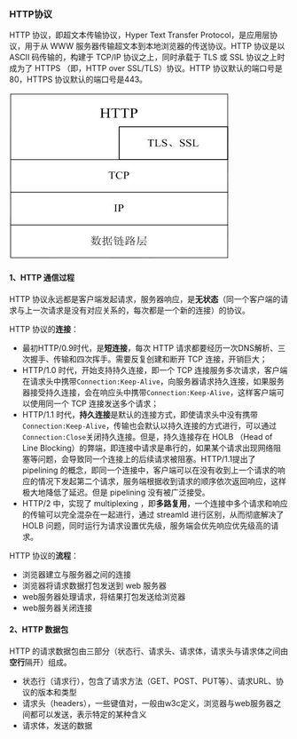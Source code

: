 ### HTTP协议

HTTP 协议，即超文本传输协议，Hyper Text Transfer Protocol，是应用层协议，用于从 WWW 服务器传输超文本到本地浏览器的传送协议。HTTP 协议是以 ASCII 码传输的，构建于 TCP/IP 协议之上，同时承载于 TLS 或 SSL 协议之上时成为了 HTTPS （即，HTTP over SSL/TLS）协议。HTTP 协议默认的端口号是80，HTTPS 协议默认的端口号是443。

![HTTP协议在TCP/IP协议栈中的位置](/assets/20110826201312465.jpg)

#### 1、HTTP 通信过程

HTTP 协议永远都是客户端发起请求，服务器响应，是**无状态**（同一个客户端的请求与上一次请求是没有对应关系的，每次都是一个新的连接）的协议。

HTTP 协议的**连接**：

- 最初HTTP/0.9时代，是**短连接**，每次 HTTP 请求都要经历一次DNS解析、三次握手、传输和四次挥手。需要反复创建和断开 TCP 连接，开销巨大；
- HTTP/1.0 时代，开始支持持久连接，即一个 TCP 连接服务多次请求，客户端在请求头中携带`Connection:Keep-Alive`，向服务器请求持久连接，如果服务器接受持久连接，会在响应头中携带`Connection:Keep-Alive`，这样客户端可以使用同一个 TCP 连接发送多个请求；
- HTTP/1.1 时代，**持久连接**是默认的连接方式，即使请求头中没有携带`Connection:Keep-Alive`，传输也会默认以持久连接的方式进行，可以通过`Connection:Close`关闭持久连接。但是，持久连接存在 HOLB （Head of Line Blocking）的弊端，即连接中请求是串行的，如果某个请求出现网络阻塞等问题，会导致同一个连接上的后续请求被阻塞。HTTP/1.1提出了 pipelining 的概念，即同一个连接中，客户端可以在没有收到上一个请求的响应的情况下发起第二个请求，服务端根据收到请求的顺序依次返回响应，这样极大地降低了延迟。但是 pipelining 没有被广泛接受。
- HTTP/2 中，实现了 multiplexing ，即**多路复用**，一个连接中多个请求和响应的传输可以完全混杂在一起进行，通过 streamId 进行区别，从而彻底解决了 HOLB 问题，同时运行为请求设置优先级，服务端会优先响应优先级高的请求。

HTTP 协议的**流程**：

- 浏览器建立与服务器之间的连接
- 浏览器将请求数据打包发送到 web 服务器
- web服务器处理请求，将结果打包发送给浏览器
- web服务器关闭连接

#### 2、HTTP 数据包

HTTP 的请求数据包由三部分（状态行、请求头、请求体，请求头与请求体之间由**空行**隔开）组成。

- 状态行（请求行），包含了请求方法（GET、POST、PUT等）、请求URL、协议的版本和类型
- 请求头（headers），一些键值对，一般由w3c定义，浏览器与web服务器之间都可以发送，表示特定的某种含义
- 请求体，发送的数据

